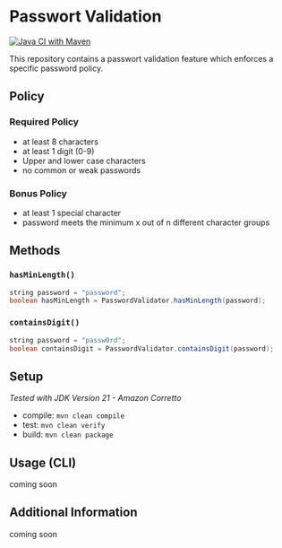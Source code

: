 # Passwort Validation
[![Java CI with Maven](https://github.com/simonsagstetter/password-validation/actions/workflows/ci.yml/badge.svg?branch=main)](https://github.com/simonsagstetter/password-validation/actions/workflows/ci.yml)

This repository contains a passwort validation feature which enforces a specific password policy.

## Policy

### Required Policy

- at least 8 characters
- at least 1 digit (0-9)
- Upper and lower case characters
- no common or weak passwords

### Bonus Policy

- at least 1 special character
- password meets the minimum x out of n different character groups

## Methods

### `hasMinLength()`

```java
string password = "password";
boolean hasMinLength = PasswordValidator.hasMinLength(password);
```

### `containsDigit()`

```java
string password = "passw0rd";
boolean containsDigit = PasswordValidator.containsDigit(password);
```

## Setup
*Tested with JDK Version 21 - Amazon Corretto*

- compile: `mvn clean compile`
- test: `mvn clean verify`
- build: `mvn clean package `

## Usage (CLI)

coming soon

## Additional Information

coming soon